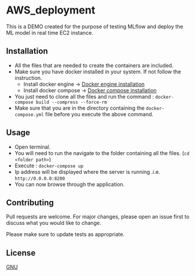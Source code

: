 # AWS_deployment

This is a DEMO created for the purpose of testing MLflow and deploy the ML model in real time EC2 instance.

## Installation

* All the files that are needed to create the containers are included. 
* Make sure you have docker installed in your system. If not follow the instruction.
    * Install docker engine -> [Docker engine installation](https://docs.docker.com/engine/install/ubuntu/)
    * Install docker compose -> [Docker compose installation](https://docs.docker.com/compose/install/)
* You just need to clone all the files and run the command : `docker-compose build --compress --force-rm`
* Make sure that you are in the directory containing the `docker-compose.yml` file before you execute the above command.


## Usage

* Open terminal.
* You will need to run the navigate to the folder containing all the files. (```cd <folder path>```)
* Execute : `docker-compose up`
* Ip address will be displayed where the server is running .i.e. `http://0.0.0.0:8200`
* You can now browse through the application.

## Contributing
Pull requests are welcome. For major changes, please open an issue first to discuss what you would like to change.

Please make sure to update tests as appropriate.

## License
[GNU](https://choosealicense.com/licenses/gpl-3.0/)

